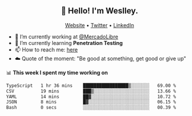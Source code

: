 <h2 align="center">👋 Hello! I'm Weslley.</h2>
<p align="center">
  <a href="http://weslleyneri.com.br">Website</a> •
  <a href="https://twitter.com/Weslley_Neri">Twitter</a> •
  <a href="https://www.linkedin.com/in/weslley-neri-3658908b">LinkedIn</a>
</p>


- 🔭 I’m currently working at [@MercadoLibre](https://github.com/mercadolibre)
- 🌱 I’m currently learning **Penetration Testing**
- 📫 How to reach me: [here](mailto:weslley39@gmail.com)
- ☁️ Quote of the moment: "Be good at something, get good or give up"

📊 **This week I spent my time working on**
<!--START_SECTION:waka-->

```txt
TypeScript   1 hr 36 mins    █████████████████▒░░░░░░░   69.00 %
CSV          19 mins         ███▒░░░░░░░░░░░░░░░░░░░░░   13.66 %
YAML         14 mins         ██▓░░░░░░░░░░░░░░░░░░░░░░   10.72 %
JSON         8 mins          █▓░░░░░░░░░░░░░░░░░░░░░░░   06.15 %
Bash         0 secs          ░░░░░░░░░░░░░░░░░░░░░░░░░   00.39 %
```

<!--END_SECTION:waka-->

<!-- Inspired by https://github.com/gruselhaus/gruselhaus -->
